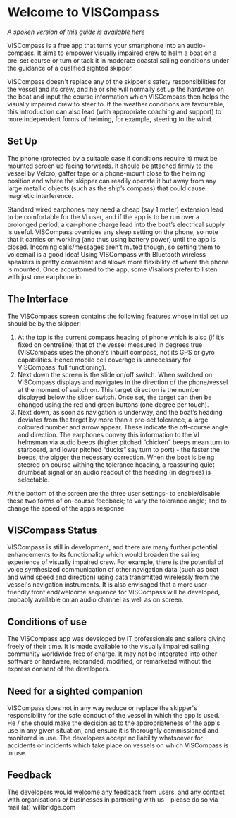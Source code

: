 # Welcome to VISCompass

_A spoken version of this guide is [available here](http://mattclarkdotnet.github.io/viscompass/audioguide.m4a)_

VISCompass is a free app that turns your smartphone into an audio-compass. It aims to empower visually impaired crew to helm a boat on a pre-set course or turn or tack it in moderate coastal sailing conditions under the guidance of a qualified sighted skipper.  

VISCompass doesn't replace any of the skipper's safety responsibilities for the vessel and its crew, and he or she will normally set up the hardware on the boat and input the course information which VISCompass then helps the visually impaired crew to steer to. If the weather conditions are favourable, this introduction can also lead (with appropriate coaching and support) to more independent forms of helming, for example, steering to the wind.

## Set Up

The phone (protected by a suitable case if conditions require it) must be mounted screen up facing forwards. It should be attached firmly to the vessel by Velcro, gaffer tape or a phone-mount close to the helming position and where the skipper can readily operate it but away from any large metallic objects (such as the ship’s compass) that could cause magnetic interference.

Standard wired earphones may need a cheap (say 1 meter) extension lead to be comfortable for the VI user, and if the app is to be run over a prolonged period, a car-phone charge lead into the boat’s electrical supply is useful. VISCompass overrides any sleep setting on the phone, so note that it carries on working (and thus using battery power) until the app is closed.  Incoming calls/messages aren’t muted though, so setting them to voicemail is a good idea! Using VISCompass with Bluetooth wireless speakers is pretty convenient and allows more flexibility of where the phone is mounted. Once accustomed to the app, some VIsailors prefer to listen with just one earphone in.

## The Interface

The VISCompass screen contains the following features whose initial set up should be by the skipper:

1. At the top is the current compass heading of phone which is also (if it’s fixed on centreline) that of the vessel measured in degrees true (VISCompass uses the phone's inbuilt compass, not its GPS or gyro capabilities. Hence mobile cell coverage is unnecessary for VISCompass’ full functioning). 
2. Next down the screen is the slide on/off switch.  When switched on VISCompass displays and navigates in the direction of the phone/vessel at the moment of switch on. This target direction is the number displayed below the slider switch. Once set, the target can then be changed using the red and green buttons (one degree per touch).
3. Next down, as soon as navigation is underway, and the boat’s heading deviates from the target by more than a pre-set tolerance, a large coloured number and arrow appear. These indicate the off-course angle and direction. The earphones convey this information to the VI helmsman via audio beeps (higher pitched “chicken” beeps mean turn to starboard, and lower pitched “ducks” say turn to port) - the faster the beeps, the bigger the necessary correction.  When the boat is being steered on course withing the tolerance heading, a reassuring quiet drumbeat signal or an audio readout of the heading (in degrees) is selectable.

At the bottom of the screen are the three user settings- to enable/disable these two forms of on-course feedback; to vary the tolerance angle; and to change the speed of the app’s response.  

## VISCompass Status

VISCompass is still in development, and there are many further potential enhancements to its functionality which would broaden the sailing experience of visually impaired crew. For example, there is the potential of voice synthesized communication of other navigation data (such as boat and wind speed and direction) using data transmitted wirelessly from the vessel's navigation instruments. It is also envisaged that a more user-friendly front end/welcome sequence for VISCompass will be developed, probably available on an audio channel as well as on screen.

## Conditions of use

The VISCompass app was developed by IT professionals and sailors giving freely of their time. It is made available to the visually impaired sailing community worldwide free of charge. It may not be integrated into other software or hardware, rebranded, modified, or remarketed without the express consent of the developers.

## Need for a sighted companion

VISCompass does not in any way reduce or replace the skipper's responsibility for the safe conduct of the vessel in which the app is used. He / she should make the decision as to the appropriateness of the app's use in any given situation, and ensure it is thoroughly commissioned and monitored in use. The developers accept no liability whatsoever for accidents or incidents which take place on vessels on which VISCompass is in use.

## Feedback

The developers would welcome any feedback from users, and any contact with organisations or businesses in partnering with us – please do so via mail (at) willbridge.com
